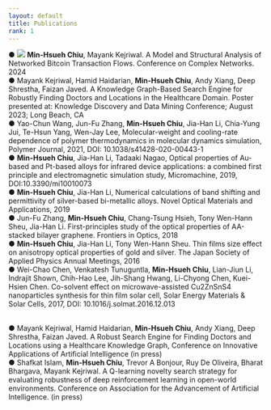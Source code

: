 ```yaml
---
layout: default
title: Publications
rank: 1
---
```

●	<img src="/assets/images/publications/btc.jpg">
**Min-Hsueh Chiu**, Mayank Kejriwal. A Model and Structural Analysis of Networked Bitcoin Transaction Flows. Conference on Complex Networks. 2024<br>
●	Mayank Kejriwal, Hamid Haidarian, **Min-Hsueh Chiu**, Andy Xiang, Deep Shrestha, Faizan Javed. A Knowledge Graph-Based Search Engine for Robustly Finding Doctors and Locations in the Healthcare Domain. Poster presented at: Knowledge Discovery and Data Mining Conference; August 2023; Long Beach, CA<br>
●	Yao-Chun Wang, Jun-Fu Zhang, **Min-Hsueh Chiu**, Jia-Han Li, Chia-Yung Jui, Te-Hsun Yang, Wen-Jay Lee, Molecular-weight and cooling-rate dependence of polymer thermodynamics in molecular dynamics simulation, Polymer Journal, 2021, DOI: 10.1038/s41428-020-00443-1<br>
●	**Min-Hsueh Chiu**, Jia-Han Li, Tadaaki Nagao, Optical properties of Au-based and Pt-based alloys for infrared device applications: a combined first principle and electromagnetic simulation study, Micromachine, 2019, DOI:10.3390/mi10010073<br>
●	**Min-Hsueh Chiu**, Jia-Han Li, Numerical calculations of band shifting and permittivity of silver-based bi-metallic alloys. Novel Optical Materials and Applications, 2019<br>
●	Jun-Fu Zhang, **Min-Hsueh Chiu**, Chang-Tsung Hsieh, Tony Wen-Hann Sheu, Jia-Han Li. First-principles study of the optical properties of AA-stacked bilayer graphene. Frontiers in Optics, 2018<br>
●	**Min-Hsueh Chiu**, Jia-Han Li, Tony Wen-Hann Sheu. Thin films size effect on anisotropy optical properties of gold and silver. The Japan Society of Applied Physics Annual Meetings, 2016<br>
●	Wei-Chao Chen, Venkatesh Tunuguntla, **Min-Hsueh Chiu**, Lian-Jiun Li, Indrajit Shown, Chih-Hao Lee, Jih-Shang Hwang, Li-Chyong Chen, Kuei-Hsien Chen. Co-solvent effect on microwave-assisted Cu2ZnSnS4 nanoparticles synthesis for thin film solar cell, Solar Energy Materials & Solar Cells, 2017, DOI: 10.1016/j.solmat.2016.12.013<br>
<br>

●	Mayank Kejriwal, Hamid Haidarian, **Min-Hsueh Chiu**, Andy Xiang, Deep Shrestha, Faizan Javed. A Robust Search Engine for Finding Doctors and Locations using a Healthcare Knowledge Graph, Conference on Innovative Applications of Artificial Intelligence (in press)<br>
●	Shafkat Islam, **Min-Hsueh Chiu**, Trevor A Bonjour, Ruy De Oliveira, Bharat Bhargava, Mayank Kejriwal. A Q-learning novelty search strategy for evaluating robustness of deep reinforcement learning in open-world environments. Conference on Association for the Advancement of Artificial Intelligence. (in press)